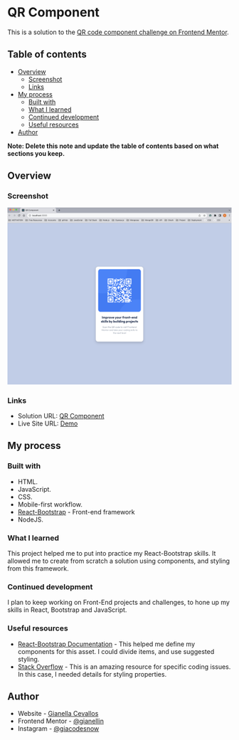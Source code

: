# QR Component

This is a solution to the [QR code component challenge on Frontend Mentor](https://www.frontendmentor.io/challenges/qr-code-component-iux_sIO_H).

## Table of contents

- [Overview](#overview)
  - [Screenshot](#screenshot)
  - [Links](#links)
- [My process](#my-process)
  - [Built with](#built-with)
  - [What I learned](#what-i-learned)
  - [Continued development](#continued-development)
  - [Useful resources](#useful-resources)
- [Author](#author)


**Note: Delete this note and update the table of contents based on what sections you keep.**

## Overview

### Screenshot

![Qr-Component](./public/screenshot.png)


### Links

- Solution URL: [QR Component](https://www.frontendmentor.io/solutions/qr-component-using-reactbootstrap-MEGqxyZMC9)
- Live Site URL: [Demo](https://frolicking-cannoli-eed48d.netlify.app/)


## My process

### Built with

- HTML.
- JavaScript.
- CSS.
- Mobile-first workflow.
- [React-Bootstrap](https://react-bootstrap.github.io/) - Front-end framework
- NodeJS.



### What I learned

This project helped me to put into practice my React-Bootstrap skills. It allowed me to create from scratch a solution using components, and styling from this framework.


### Continued development


I plan to keep working on Front-End projects and challenges, to hone up my skills in React, Bootstrap and JavaScript.


### Useful resources

- [React-Bootstrap Documentation](https://react-bootstrap.github.io/getting-started/introduction/) - This helped me define my components for this asset. I could divide items, and use suggested styling.
- [Stack Overflow](https://stackoverflow.com/questions/68951846/giving-border-radius-to-ant-design-card-in-react) - This is an amazing resource for specific coding issues. In this case, I needed details for styling properties.


## Author

- Website - [Gianella Cevallos](https://gianellin.github.io/portfolio_website/)
- Frontend Mentor - [@gianellin](https://www.frontendmentor.io/profile/gianellin)
- Instagram - [@giacodesnow](https://www.twitter.com/yourusername)

